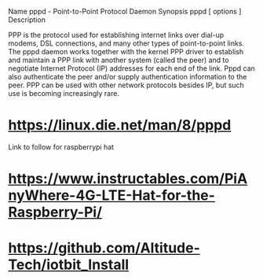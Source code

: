 Name
pppd - Point-to-Point Protocol Daemon
Synopsis
pppd [ options ]
Description

 
PPP is the protocol used for establishing internet links over dial-up modems, DSL connections, and many other types of point-to-point links. The pppd daemon works together with the kernel PPP driver to establish and maintain a PPP link with another system (called the peer) and to negotiate Internet Protocol (IP) addresses for each end of the link. Pppd can also authenticate the peer and/or supply authentication information to the peer. PPP can be used with other network protocols besides IP, but such use is becoming increasingly rare.

# https://linux.die.net/man/8/pppd

Link to follow for raspberrypi hat
# https://www.instructables.com/PiAnyWhere-4G-LTE-Hat-for-the-Raspberry-Pi/

# https://github.com/Altitude-Tech/iotbit_Install
